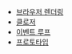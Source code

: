<ul>
  <li>
    <a href="./브라우저 렌더링.md">
      브라우저 렌더링
    </a>
  </li>
  <li>
    <a href="./클로저">
      클로저
    </a>
  </li>
  <li>
    <a href="./이벤트 루프.md">
      이벤트 루프
    </a>
  </li>
  <li>
    <a href="./프로토타입.md">
      프로토타입
    </a>
  </li>
</ul>
